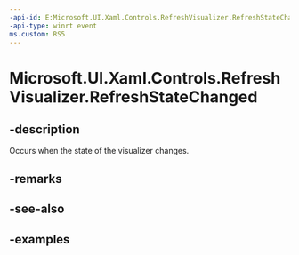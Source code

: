 ```yaml
---
-api-id: E:Microsoft.UI.Xaml.Controls.RefreshVisualizer.RefreshStateChanged
-api-type: winrt event
ms.custom: RS5
---
```

<!-- Event syntax.
public event TypedEventHandler RefreshStateChanged<RefreshVisualizer, RefreshStateChangedEventArgs>
-->

# Microsoft.UI.Xaml.Controls.RefreshVisualizer.RefreshStateChanged


## -description

Occurs when the state of the visualizer changes.


## -remarks


## -see-also


## -examples


